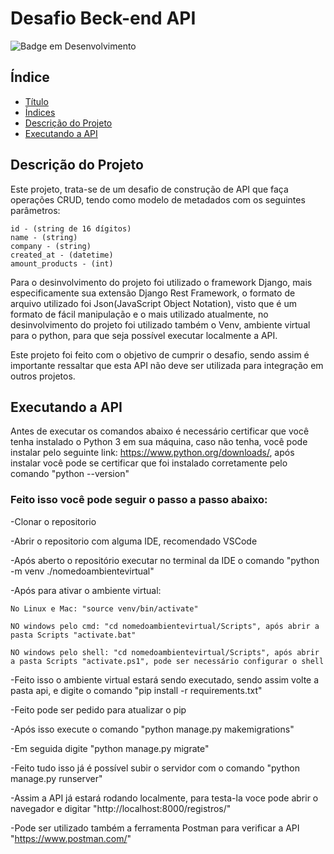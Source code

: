 # Desafio Beck-end API <a id="titulo"></a>
![Badge em Desenvolvimento](http://img.shields.io/static/v1?label=STATUS&message=EM%20DESENVOLVIMENTO&color=GREEN&style=for-the-badge)

## Índice <a id="indice"></a>
* [Título](#titulo)
* [Índices](#indice)
* [Descrição do Projeto](#descricao-do-projeto)
* [Executando a API](#executando-api)

## Descrição do Projeto <a id="descricao-do-projeto"></a>
Este projeto, trata-se de um desafio de construção de API que faça operações CRUD, tendo como modelo de metadados com os seguintes parâmetros:
   
    id - (string de 16 dígitos)
    name - (string)
    company - (string)
    created_at - (datetime)
    amount_products - (int)

Para o desinvolvimento do projeto foi utilizado o framework Django, mais especificamente sua extensão Django Rest Framework,
o formato de arquivo utilizado foi Json(JavaScript Object Notation), visto que é um formato de fácil manipulação e o mais utilizado atualmente,
no desinvolvimento do projeto foi utilizado também o Venv, ambiente virtual para o python, para que seja possível executar localmente a API.

Este projeto foi feito com o objetivo de cumprir o desafio, sendo assim é importante ressaltar que esta API não deve ser utilizada para
integração em outros projetos.

## Executando a API <a id="executando-api"></a>
  Antes de executar os comandos abaixo é necessário certificar que você tenha instalado o Python 3 em sua máquina, caso não tenha, você 
  pode instalar pelo seguinte link: https://www.python.org/downloads/, após instalar você pode se certificar que foi instalado corretamente
  pelo comando "python --version"
  
  ### Feito isso você pode seguir o passo a passo abaixo:
  
  -Clonar o repositorio
  
  -Abrir o repositorio com alguma IDE, recomendado VSCode
  
  -Após aberto o repositório executar no terminal da IDE o comando "python -m venv ./nomedoambientevirtual"
  
  -Após para ativar o ambiente virtual:
  
    No Linux e Mac: "source venv/bin/activate"
  
    NO windows pelo cmd: "cd nomedoambientevirtual/Scripts", após abrir a pasta Scripts "activate.bat"
  
    NO windows pelo shell: "cd nomedoambientevirtual/Scripts", após abrir a pasta Scripts "activate.ps1", pode ser necessário configurar o shell
  
  -Feito isso o ambiente virtual estará sendo executado, sendo assim volte a pasta api, e digite o comando "pip install -r requirements.txt"
  
  -Feito pode ser pedido para atualizar o pip
  
  -Após isso execute o comando "python manage.py makemigrations"
  
  -Em seguida digite "python manage.py migrate"
  
  -Feito tudo isso já é possível subir o servidor com o comando "python manage.py runserver"
  
  -Assim a API já estará rodando localmente, para testa-la voce pode abrir o navegador e digitar "http://localhost:8000/registros/"
  
  -Pode ser utilizado também a ferramenta Postman para verificar a API "https://www.postman.com/"
  
